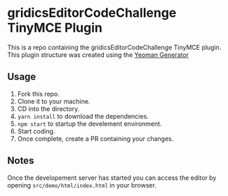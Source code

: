 # gridicsEditorCodeChallenge TinyMCE Plugin

This is a repo containing the gridicsEditorCodeChallenge TinyMCE plugin. This plugin structure was created using the [Yeoman Generator](https://www.tiny.cloud/docs/advanced/yeoman-generator/)

## Usage
1. Fork this repo.
2. Clone it to your machine.
3. CD into the directory.
4. `yarn install` to download the dependencies.
5. `npm start` to startup the develement environment.
6. Start coding.
7. Once complete, create a PR containing your changes.

## Notes
Once the developement server has started you can access the editor by opening `src/demo/html/index.html` in your browser.


